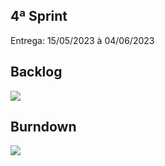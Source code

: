 <h2 style="font -weight: bold; margin=bottom: margin-bottom: 0px">
    4ª Sprint
</h2>
<p>Entrega: 15/05/2023 à 04/06/2023</p>

## Backlog
<img src='https://github.com/meta-build/Projeto-IONIC-Health/assets/90328897/a26ca141-0a4b-4a07-9b42-4e15fc0a4ced' />

## Burndown
<img src='https://github.com/meta-build/Projeto-IONIC-Health/assets/90328897/291f802e-2bb3-46af-8916-08ef6ecfaeeb' />
